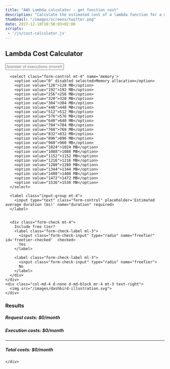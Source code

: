 ```yaml
---
title: "AWS Lambda calculator - get function cost"
description: "Calculate the estimated cost of a lambda function for a month."
thumbnail: "/images/screens/twitter.png"
date: 2017-12-18T10:50:03+02:00
scripts: 
 - '/js/cost-calculator.js'
---
```



<section class="container-fluid dark-bg justify-content-center">
  <div class="row">
    <div class="col text-center mt-5 d-none d-md-block">
      <h1>Lambda Cost Calculator</h1>
    </div>
  </div>

  <div class="row justify-content-center mt-4">
    <div class="col-4 mt-5 d-none d-md-block">
      <label class="input-group mt-3">
        <input type="text" class="form-control align-middle" placeholder='Number of executions (month)' name="executions" required>
      </label>

      <select class="form-control mt-4" name='memory'>
        <option value="0" disabled selected>Memory allocation</option>
        <option value="128">128 MB</option>
        <option value="192">192 MB</option>
        <option value="256">256 MB</option>
        <option value="320">320 MB</option>
        <option value="384">384 MB</option>
        <option value="448">448 MB</option>
        <option value="512">512 MB</option>
        <option value="576">576 MB</option>
        <option value="640">640 MB</option>
        <option value="704">704 MB</option>
        <option value="768">768 MB</option>
        <option value="832">832 MB</option>
        <option value="896">896 MB</option>
        <option value="960">960 MB</option>
        <option value="1024">1024 MB</option>
        <option value="1088">1088 MB</option>
        <option value="1152">1152 MB</option>
        <option value="1216">1216 MB</option>
        <option value="1280">1280 MB</option>
        <option value="1344">1344 MB</option>
        <option value="1408">1408 MB</option>
        <option value="1472">1472 MB</option>
        <option value="1536">1536 MB</option>
      </select>

      <label class="input-group mt-4">
        <input type="text" class="form-control" placeholder='Estimated average duration (ms)' name="duration" required>
      </label>


      <div class="form-check mt-4">
        Include free tier?
        <label class="form-check-label ml-3">
          <input class="form-check-input" type="radio" name="freeTier" id='freetier-checked'  checked>
          Yes 
        </label>

        <label class="form-check-label ml-3">
          <input class="form-check-input" type="radio" name="freeTier">
          No
        </label>
      </div>
    </div>
    <div class="col-md-4 d-none d-md-block mr-4 mt-3 text-right">
      <img src="/images/dashbird-illustration.svg">
    </div>

  </div>

  <div class="row justify-content-center mt-4">
    <div class="col-8 text-left mt-5 d-none d-md-block mb-5">
      <h3>Results</h3>
      <h5>Request costs: <span id='requests-cost' class='float-right'>$0/month</span></h5>
      <h5>Execution costs: <span id='executions-cost' class='float-right'>$0/month</span></h5>
      <hr/>
      <h5>Total costs: <span id='total-cost' class='float-right text-green'>$0/month</span></h5>

    </div>
  </div>

</section>
